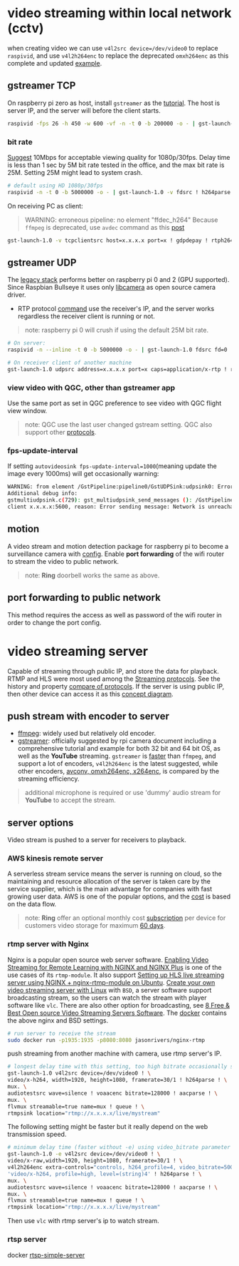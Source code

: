 # video streaming within local network (cctv)
when creating video we can use `v4l2src device=/dev/video0` to replace `raspivid`, and use `v4l2h264enc` to replace the deprecated `omxh264enc` as this complete and updated [example](https://qengineering.eu/install-gstreamer-1.18-on-raspberry-pi-4.html).
## gstreamer TCP
On raspberry pi zero as host, install `gstreamer` as the [tutorial](https://platypus-boats.readthedocs.io/en/latest/source/rpi/video/video-streaming-gstreamer.html). The host is server IP, and the server will before the client starts. 
```sh
raspivid -fps 26 -h 450 -w 600 -vf -n -t 0 -b 200000 -o - | gst-launch-1.0 -v fdsrc ! h264parse ! rtph264pay config-interval=1 pt=96 ! gdppay ! tcpserversink host=x.x.x.x port=x
```
### bit rate
[Suggest](https://support.google.com/youtube/answer/1722171?hl=en#zippy=%2Cbitrate) 10Mbps for acceptable viewing quality for 1080p/30fps.
Delay time is less than 1 sec by 5M bit rate tested in the office, and the max bit rate is 25M. Setting 25M might lead to system crash.
```sh
# default using HD 1080p/30fps
raspivid -n -t 0 -b 5000000 -o - | gst-launch-1.0 -v fdsrc ! h264parse ! rtph264pay config-interval=1 pt=96 ! gdppay ! tcpserversink host=x.x.x.x port=x
```
On receiving PC as client:
>  WARNING: erroneous pipeline: no element "ffdec_h264"
Because `ffmpeg` is deprecated, use `avdec` command as this [post](https://www.linkedin.com/pulse/streaming-live-from-pi-camerawith-raspberry-zero-w-pc-mundra/)
```sh
gst-launch-1.0 -v tcpclientsrc host=x.x.x.x port=x ! gdpdepay ! rtph264depay ! avdec_h264 ! videoconvert ! autovideosink sync=false
```
## gstreamer UDP
The [legacy stack](https://www.raspberrypi.com/documentation/accessories/camera.html#libcamera-and-the-legacy-raspicam-camera-stack) performs better on raspberry pi 0 and 2 (GPU supported). Since Raspbian Bullseye it uses only [libcamera](https://www.raspberrypi.com/documentation/accessories/camera.html#network-streaming) as open source camera driver.
* RTP protocol [command](https://www.raspberrypi.com/documentation/accessories/camera.html#using-rtp) use the receiver's IP, and the server works regardless the receiver client is running or not.
> note: raspberry pi 0 will crush if using the default 25M bit rate.
```sh
# On server:
raspivid -n --inline -t 0 -b 5000000 -o - | gst-launch-1.0 fdsrc fd=0 ! h264parse ! rtph264pay ! udpsink host=x.x.x.x port=x
```
```sh
# On receiver client of another machine
gst-launch-1.0 udpsrc address=x.x.x.x port=x caps=application/x-rtp ! rtph264depay ! h264parse ! avdec_h264 ! autovideosink
```
### view video with QGC, other than gstreamer app
Use the same port as set in QGC preference to see video with QGC flight view window.
> note: QGC use the last user changed gstream setting. QGC also support other [protocols](https://docs.qgroundcontrol.com/master/en/SettingsView/General.html#video).
### fps-update-interval
If setting `autovideosink fps-update-interval=1000`(meaning update the image every 1000ms) will get occasionally warning:
```sh
WARNING: from element /GstPipeline:pipeline0/GstUDPSink:udpsink0: Error sending UDP packets
Additional debug info:
gstmultiudpsink.c(729): gst_multiudpsink_send_messages (): /GstPipeline:pipeline0/GstUDPSink:udpsink0:
client x.x.x.x:5600, reason: Error sending message: Network is unreachable
```
## motion
A video stream and motion detection package for raspberry pi to become a surveillance camera with [config](https://raspberry-valley.azurewebsites.net/Streaming-Video-with-Motion/). Enable **port forwarding** of the wifi router to stream the video to public network.
> note: **Ring** doorbell works the same as above.  

## port forwarding to public network
This method requires the access as well as password of the wifi router in order to change the port config.

# video streaming server
Capable of streaming through public IP, and store the data for playback.
RTMP and HLS were most used among the [Streaming protocols](https://jasonblog.github.io/note/media_player/streaming_tong_xun_xie_ding_rtp_rtcp_rtsp_rtmp_hls.html). See the history and property [compare of protocols](https://blog.csdn.net/leixiaohua1020/article/details/18893769). If the server is using public IP, then other device can access it as this [concept diagram](https://forums.raspberrypi.com/viewtopic.php?t=207639).
## push stream with encoder to server
* [ffmpeg](https://forums.raspberrypi.com/viewtopic.php?t=173230): widely used but relatively old encoder.
* [gstreamer](https://qengineering.eu/install-gstreamer-1.18-on-raspberry-pi-4.html): officially suggested by rpi camera document including a comprehensive tutorial and example for both 32 bit and 64 bit OS, as well as the **YouTube** streaming. `gstreamer` is [faster](https://blog.gtwang.org/iot/raspberry-pi-nginx-rtmp-server-live-streaming/) than `ffmpeg`, and support a lot of encoders, `v4l2h264enc` is the latest suggested, while other encoders, [avconv, omxh264enc, x264enc](https://dotblogs.com.tw/RichardNote/2018/10/29/002238), is compared by the streaming efficiency.  
> additional microphone is required or use 'dummy' audio stream for **YouTube** to accept the stream.
## server options
Video stream is pushed to a server for receivers to playback.
### AWS kinesis remote server
A serverless stream service means the server is running on cloud, so the maintaining and resource allocation of the server is taken care by the service supplier, which is the main advantage for companies with fast growing user data. AWS is one of the popular options, and the [cost](https://aws.amazon.com/tw/kinesis/video-streams/pricing/?nc=sn&loc=3) is based on the data flow. 
> note: **Ring** offer an optional monthly cost [subscription](https://ring.com/protect-plans) per device for customers video storage for maximum [60 days](https://support.ring.com/hc/en-us/articles/360047871752-Understanding-and-Adjusting-Your-Video-Storage-Time-).
### rtmp server with Nginx
Nginx is a popular open source web server software. [Enabling Video Streaming for Remote Learning with NGINX and NGINX Plus](https://www.nginx.com/blog/video-streaming-for-remote-learning-with-nginx/) is one of the use cases of its `rtmp-module`. It also support [Setting up HLS live streaming server using NGINX + nginx-rtmp-module on Ubuntu](https://docs.peer5.com/guides/setting-up-hls-live-streaming-server-using-nginx/). [Create your own video streaming server with Linux](https://opensource.com/article/19/1/basic-live-video-streaming-server) with `BSD`, a server software support broadcasting stream, so the users can watch the stream with player software like `vlc`. There are also other option for broadcasting, see [8 Free & Best Open source Video Streaming Servers Software](https://www.how2shout.com/tools/free-best-open-source-video-streaming-servers-software.html).
The [docker](https://hub.docker.com/r/jasonrivers/nginx-rtmp) contains the above nginx and BSD settings.
```sh
# run server to receive the stream
sudo docker run -p1935:1935 -p8080:8080 jasonrivers/nginx-rtmp
```
push streaming from another machine with camera, use rtmp server's IP.
```sh
# longest delay time with this setting, too high bitrate occasionally shows up when streaming to youtube.
gst-launch-1.0 v4l2src device=/dev/video0 ! \
video/x-h264, width=1920, height=1080, framerate=30/1 ! h264parse ! \
mux. \
audiotestsrc wave=silence ! voaacenc bitrate=128000 ! aacparse ! \
mux. \
flvmux streamable=true name=mux ! queue ! \
rtmpsink location="rtmp://x.x.x.x/live/mystream" 
```
The following setting might be faster but it really depend on the web transmission speed.
```sh
# minimum delay time (faster without -e) using video_bitrate parameter to reduce bitrate, warning of too low bitrate occasionally shows up when streaming to youtube. 
gst-launch-1.0 -e v4l2src device=/dev/video0 ! \
video/x-raw,width=1920, height=1080, framerate=30/1 ! \
v4l2h264enc extra-controls="controls, h264_profile=4, video_bitrate=5000000" ! \
'video/x-h264, profile=high, level=(string)4' ! h264parse ! \
mux. \
audiotestsrc wave=silence ! voaacenc bitrate=128000 ! aacparse ! \
mux. \
flvmux streamable=true name=mux ! queue ! \
rtmpsink location="rtmp://x.x.x.x/live/mystream"
```
Then use `vlc` with rtmp server's ip to watch stream.
### rtsp server
docker [rtsp-simple-server](https://malagege.github.io/blog/2021/08/22/Raspberry-pi-%E6%94%9D%E5%BD%B1%E6%A9%9F%E8%A8%88%E7%95%AB/)